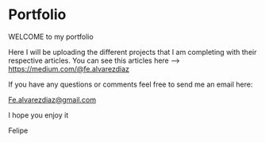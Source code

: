 # Portfolio

WELCOME to my portfolio

Here I will be uploading the different projects that I am completing with their respective articles.
You can see this articles here --> https://medium.com/@fe.alvarezdiaz

If you have any questions or comments feel free to send me an email here:

Fe.alvarezdiaz@gmail.com

I hope you enjoy it

Felipe
